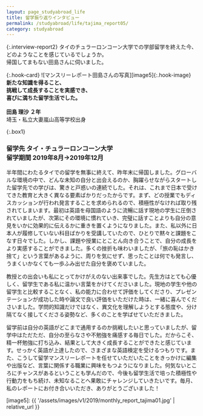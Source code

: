 ```yaml
---
layout: page_studyabroad_life
title: 留学振り返りインタビュー
permalink: /studyabroad/life/tajima_report05/
category: studyabroad
---
```


{:.interview-report2}
タイのチュラーロンコーン大学での学部留学を終えた今、   
どのようなことを感じているでしょうか。   
帰国してまもない田島さんに伺いました。   

{:.hook-card}
![マンスリーレポート田島さんの写真][image5]{:.hook-image}
**新たな知識を得ること、  
挑戦して成長することを実感でき、  
喜びに満ちた留学生活でした。**
<br>
<br>
**田島 理沙 ２年**  
埼玉・私立大妻嵐山高等学校出身  

{:.box1}
### 留学先 タイ・チュラーロンコーン大学<br>留学期間 2019年8月→2019年12月


半年間にわたるタイでの留学を無事に終えて、昨年末に帰国しました。グローバルな環境の中で、どんな未知の自分と出会えるのか、胸躍らせながらスタートした留学先での学びは、驚きと戸惑いの連続でした。それは、これまで日本で受けてきた教育と大きく異なる要素ばかりだったからです。まず、どの授業でもディスカッションが行われ発言することを求められるので、積極性がなければ取り残されてしまいます。最初は英語を母国語のように流暢に話す現地の学生に圧倒されていましたが、次第にその環境に慣れていき、完璧に話すことよりも自分の意見をいかに効果的に伝えるかに重きを置くようになりました。また、私以外に日本人が履修していない科目ばかりを受講していたので、ひとりで黙々と課題をこなす日々でした。しかし、課題や授業にとことん向き合うことで、自分の成長をより実感することができました。多くの挫折も味わいましたが、「旅の恥はかき捨て」という言葉があるように、周りを気にせず、思ったことは何でも発言し、うまくいかなくても一歩ふみ出せた自分を褒めていました。


教授との出会いも私にとってかけがえのない出来事でした。先生方はとても心優しく、留学生である私に温かい言葉をかけてくださいました。現地の学生や他の留学生と比較することなく、私の能力に合わせて評価をしてくださり、プレゼンテーションが成功した時や論文で良い評価をいただけた時は、一緒に喜んでくださいました。学問的知識だけではなく、異文化を理解しようとする態度や、分け隔てなく接してくださる姿勢など、多くのことを学ばせていただきました。


留学前は自分の英語がどこまで通用するのか挑戦したいと思っていましたが、留学中はただただ、自分の至らなさや不勉強を痛感する毎日でした。だからこそ、精一杯勉強に打ち込み、結果として大きく成長することができたと感じています。せっかく英語が上達したので、さまざまな英語検定を受けるつもりです。また、こうして留学マンスリーレポートを任せていただいたことをきっかけに編集や出版など、言葉に関係する職業に興味をもつようになりました。何気ないところにチャンスがあるということも学んだので、今後も留学生活で培った積極性や行動力をもち続け、未知なることへ果敢にチャレンジしていきたいです。毎月、私のレポートにお付き合いいただき、ありがとうございました！   



[image5]: {{ '/assets/images/v1/2019/monthly_report_tajima01.jpg' | relative_url }}
